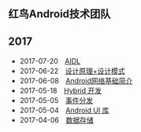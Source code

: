 ## 红鸟Android技术团队
## 2017
- 2017-07-20　[AIDL](2017/AIDL.md)
- 2017-06-22　[设计原理+设计模式](2017/design_patterns.md)
- 2017-06-08　[Android网络基础简介](2017/android-http-introduce.md)
- 2017-05-18　[Hybrid 开发](2017/hybrid_app.md)
- 2017-05-05　[事件分发](2017/event-dispatch.md)
- 2017-05-04　[Android UI 库](2017/github-android-ui.md)
- 2017-04-06　[数据存储](2017/data_storage.md)



